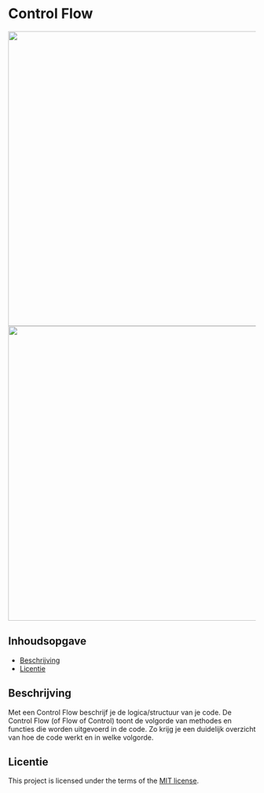 # Control Flow
<img src= "https://user-images.githubusercontent.com/61830362/230149935-658bbb92-2347-48ea-baad-db2262553cd7.jpg" width=600px>
<img src= "https://user-images.githubusercontent.com/61830362/230366873-7b23d8ef-c82a-4302-aed2-030eb8b199ab.png" width=600px>


## Inhoudsopgave

  * [Beschrijving](#beschrijving)
  * [Licentie](#licentie)

## Beschrijving

Met een Control Flow beschrijf je de logica/structuur van je code. De Control Flow (of Flow of Control) toont de volgorde van methodes en functies die worden uitgevoerd in de code. Zo krijg je een duidelijk overzicht van hoe de code werkt en in welke volgorde.

## Licentie

This project is licensed under the terms of the [MIT license](./LICENSE).
